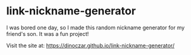 # link-nickname-generator
I was bored one day, so I made this random nickname generator for my friend's son. It was a fun project!

Visit the site at: https://dinoczar.github.io/link-nickname-generator/